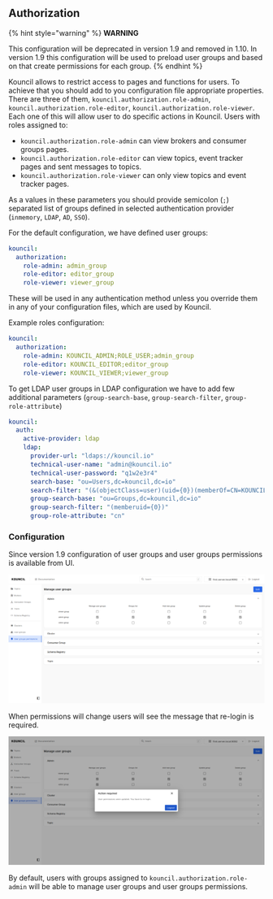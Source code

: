 ## Authorization

{% hint style="warning" %}
**WARNING**

This configuration will be deprecated in version 1.9 and removed in 1.10. In version 1.9 this
configuration will be used to preload user groups and based on that create permissions for each
group.
{% endhint %}

Kouncil allows to restrict access to pages and functions for users. To achieve that you should add
to you configuration file appropriate properties.
There are three of
them, `kouncil.authorization.role-admin`, `kouncil.authorization.role-editor`, `kouncil.authorization.role-viewer`.
Each one of this will allow user to do specific actions in Kouncil. Users with roles assigned to:

* `kouncil.authorization.role-admin` can view brokers and consumer groups pages.
* `kouncil.authorization.role-editor` can view topics, event tracker pages and sent messages to
  topics.
* `kouncil.authorization.role-viewer` can only view topics and event tracker pages.

As a values in these parameters you should provide semicolon (`;`) separated list of groups defined
in selected authentication provider (`inmemory`, `LDAP`, `AD`, `SSO`).

For the default configuration, we have defined user groups:

```yaml
kouncil:
  authorization:
    role-admin: admin_group
    role-editor: editor_group
    role-viewer: viewer_group
```

These will be used in any authentication method unless you override them in any of your
configuration files, which are used by Kouncil.

Example roles configuration:

```yaml
kouncil:
  authorization:
    role-admin: KOUNCIL_ADMIN;ROLE_USER;admin_group
    role-editor: KOUNCIL_EDITOR;editor_group
    role-viewer: KOUNCIL_VIEWER;viewer_group
```

To get LDAP user groups in LDAP configuration we have to add few additional
parameters (`group-search-base`, `group-search-filter`, `group-role-attribute`)

```yaml
kouncil:
  auth:
    active-provider: ldap
    ldap:
      provider-url: "ldaps://kouncil.io"
      technical-user-name: "admin@kouncil.io"
      technical-user-password: "q1w2e3r4"
      search-base: "ou=Users,dc=kouncil,dc=io"
      search-filter: "(&(objectClass=user)(uid={0})(memberOf=CN=KOUNCIL,CN=Users,DC=kouncil,DC=io))"
      group-search-base: "ou=Groups,dc=kouncil,dc=io"
      group-search-filter: "(memberuid={0})"
      group-role-attribute: "cn"
```

### Configuration

Since version 1.9 configuration of user groups and user groups permissions is available from UI.

<p align="left">
    <img src="../../.github/img/kouncil_user_groups_permissions.png" width="820">
</p>

When permissions will change users will see the message that re-login is required.

<p align="left">
    <img src="../../.github/img/kouncil_user_groups_permissions_relogin.png" width="820">
</p>

By default, users with groups assigned to `kouncil.authorization.role-admin` will
be able to manage user groups and user groups permissions.


